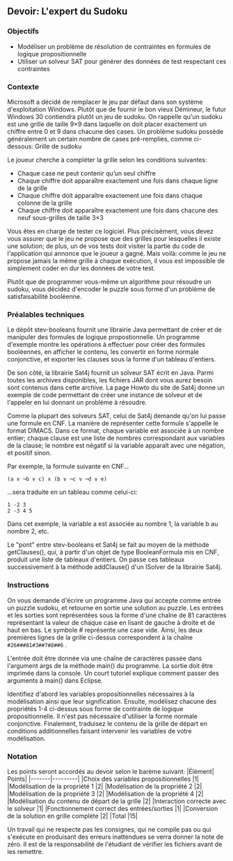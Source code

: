## Devoir: L'expert du Sudoku

### Objectifs

* Modéliser un problème de résolution de contraintes en formules de logique propositionnelle
* Utiliser un solveur SAT pour générer des données de test respectant ces contraintes

### Contexte

Microsoft a décidé de remplacer le jeu par défaut dans son système d'exploitation Windows. Plutôt que de fournir le bon vieux Démineur, le futur Windows 30 contiendra plutôt un jeu de sudoku. On rappelle qu'un sudoku est une grille de taille 9×9 dans laquelle on doit placer exactement un chiffre entre 0 et 9 dans chacune des cases. Un problème sudoku possède généralement un certain nombre de cases pré-remplies, comme ci-dessous:
Grille de sudoku

Le joueur cherche à compléter la grille selon les conditions suivantes:

* Chaque case ne peut contenir qu’un seul chiffre
* Chaque chiffre doit apparaître exactement une fois dans chaque ligne de la grille
* Chaque chiffre doit apparaître exactement une fois dans chaque colonne de la grille
* Chaque chiffre doit apparaître exactement une fois dans chacune des neuf sous-grilles de taille 3×3

Vous êtes en charge de tester ce logiciel. Plus précisément, vous devez vous assurer que le jeu ne propose que des grilles pour lesquelles il existe une solution; de plus, un de vos tests doit visiter la partie du code de l'application qui annonce que le joueur a gagné. Mais voilà: comme le jeu ne propose jamais la même grille à chaque exécution, il vous est impossible de simplement coder en dur les données de votre test.

Plutôt que de programmer vous-même un algorithme pour résoudre un sudoku, vous décidez d'encoder le puzzle sous forme d'un problème de satisfaisabilité booléenne.

### Préalables techniques

Le dépôt stev-booleans fournit une librairie Java permettant de créer et de manipuler des formules de logique propostionnelle. Un programme d'exemple montre les opérations à effectuer pour créer des formules booléennes, en afficher le contenu, les convertir en forme normale conjonctive, et exporter les clauses sous la forme d'un tableau d'entiers.

De son côté, la librairie Sat4j fournit un solveur SAT écrit en Java. Parmi toutes les archives disponibles, les fichiers JAR dont vous aurez besoin sont contenus dans cette archive. La page Howto du site de Sat4j donne un exemple de code permettant de créer une instance de solveur et de l'appeler en lui donnant un problème à résoudre.

Comme la plupart des solveurs SAT, celui de Sat4j demande qu'on lui passe une formule en CNF. La manière de représenter cette formule s'appelle le format DIMACS. Dans ce format, chaque variable est associée à un nombre entier; chaque clause est une liste de nombres correspondant aux variables de la clause; le nombre est négatif si la variable apparaît avec une négation, et positif sinon.

Par exemple, la formule suivante en CNF…

```
(a ∨ ¬b ∨ c) ∧ (b ∨ ¬c ∨ ¬d ∨ e)
```

…sera traduite en un tableau comme celui-ci:

```
1 -2 3
2 -3 4 5
```

Dans cet exemple, la variable a est associée au nombre 1, la variable b au nombre 2, etc.

Le "pont" entre stev-booleans et Sat4j se fait au moyen de la méthode getClauses(), qui, à partir d'un objet de type BooleanFormula mis en CNF, produit une liste de tableaux d'entiers. On passe ces tableaux successivement à la méthode addClause() d'un ISolver de la librairie Sat4j.

### Instructions

On vous demande d'écrire un programme Java qui accepte comme entrée un puzzle sudoku, et retourne en sortie une solution au puzzle. Les entrées et les sorties sont représentées sous la forme d'une chaîne de 81 caractères représentant la valeur de chaque case en lisant de gauche à droite et de haut en bas. Le symbole # représente une case vide. Ainsi, les deux premières lignes de la grille ci-dessus correspondent à la chaîne ``` #26###81#3##7#8##6``` .

L'entrée doit être donnée via une chaîne de caractères passée dans l'argument args de la méthode main() du programme. La sortie doit être imprimée dans la console. Un court tutoriel explique comment passer des arguments à main() dans Eclipse.

Identifiez d'abord les variables propositionnelles nécessaires à la modélisation ainsi que leur signification. Ensuite, modélisez chacune des propriétés 1-4 ci-dessus sous forme de contrainte de logique propositionnelle. Il n'est pas nécessaire d'utiliser la forme normale conjonctive. Finalement, traduisez le contenu de la grille de départ en conditions additionnelles faisant intervenir les variables de votre modélisation.


### Notation

Les points seront accordés au devoir selon le barème suivant:
|Élément|	Points|
|-------|---------|
|Choix des variables propositionnelles	|1|
|Modélisation de la propriété 1	|2|
|Modélisation de la propriété 2	|2|
|Modélisation de la propriété 3	|2|
|Modélisation de la propriété 4	|2|
|Modélisation du contenu de départ de la grille	|2|
|Interaction correcte avec le solveur	|1|
|Fonctionnement correct des entrées/sorties |1|
|Conversion de la solution en grille complète	|2|
|Total	|15|

Un travail qui ne respecte pas les consignes, qui ne compile pas ou qui s'exécute en produisant des erreurs inattendues se verra donner la note de zéro. Il est de la responsabilité de l'étudiant de vérifier les fichiers avant de les remettre.
